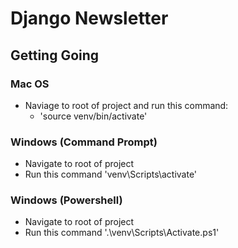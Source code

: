 # Django Newsletter

## Getting Going

### Mac OS

- Naviage to root of project and run this command:
  - 'source venv/bin/activate'

### Windows (Command Prompt)

- Navigate to root of project
- Run this command 'venv\Scripts\activate'

### Windows (Powershell)

- Navigate to root of project
- Run this command '.\venv\Scripts\Activate.ps1'
